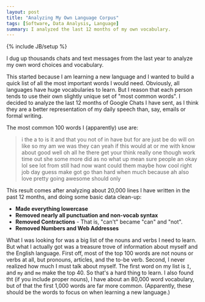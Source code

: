 ```yaml
---
layout: post
title: "Analyzing My Own Language Corpus"
tags: [Software, Data Analysis, Language]
summary: I analyzed the last 12 months of my own vocabulary.
---
```


{% include JB/setup %}

I dug up thousands chats and text messages from the last year to analyze my own word choices and vocabulary.

This started because I am learning a new language and I wanted to build a quick list of all the most important words I would need. Obviously, all languages have huge vocabularies to learn.  But I reason that each person tends to use their own slightly unique set of "most common words".  I decided to analyze the last 12 months of Google Chats I have sent, as I think they are a better representation of my daily speech than, say, emails or formal writing.

The most common 100 words I (apparently) use are:

> i the a to is it and that you not of in have but for are just be do will on like so my am we was they can yeah if this would at or me with know about good well oh all he there get your think really one though work time out she some more did as no what up mean sure people an okay lol see lot from still had now want could them maybe how cool right job day guess make got go than hard when much because ah also love pretty going awesome should only

This result comes after analyzing about 20,000 lines I have written in the past 12 months, and doing some basic data clean-up:

* **Made everything lowercase**
* **Removed nearly all punctuation and non-vocab syntax**
* **Removed Contractions** - That is, "can't" became "can" and "not".
* **Removed Numbers and Web Addresses**

What I was looking for was a big list of the nouns and verbs I need to learn. But what I actually got was a treasure trove of information about myself and the English language.  First off, most of the top 100 words are not nouns or verbs at all, but pronouns, articles, and the to-be verb. Second, I never realized how much I must talk about myself.  The first word on my list is `I`, and `my` and `me` make the top 40. So that's a hard thing to learn.  I also found tht (if you include proper nouns), I have about an 80,000 word vocabulary, but of that the first 1,000 words are far more common. (Apparently, these should be the words to focus on when learning a new language.)
